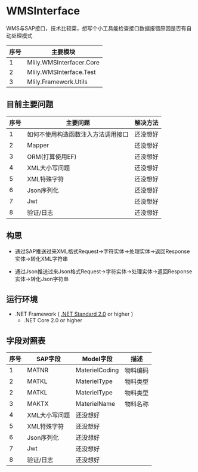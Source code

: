 # WMSInterface
WMS与SAP接口，技术比较菜，想写个小工具能检查接口数据报错原因是否有自动处理模式

|         序号        | 主要模块                  |
| ------------------- | --------------------------|
|    1                | Mlily.WMSInterfacer.Core  |
|    2                | Mlily.WMSInterface.Test   |
|    3                | Mlily.Framework.Utils     |

## 目前主要问题
|         序号  | 主要问题                               | 解决方法                 |
| ------------- | ---------------------------------------|--------------------------|
|    1          | 如何不使用构造函数注入方法调用接口     |还没想好                  |
|    2          | Mapper                                 |还没想好                  |
|    3          | ORM(打算使用EF)                        |还没想好                  |
|    4          | XML大小写问题                          |还没想好                  |
|    5          | XML特殊字符                            |还没想好                  |
|    6          | Json序列化                             |还没想好                  |
|    7          | Jwt                                    |还没想好                  |
|    8          | 验证/日志                              |还没想好                  |

## 构思

* 通过SAP推送过来XML格式Request->字符实体->处理实体->返回Response实体->转化XML字符串

* 通过Json推送过来Json格式Request->字符实体->处理实体->返回Response实体->转化Json字符串


## 运行环境
* .NET Framework ( [.NET Standard 2.0](https://docs.microsoft.com/en-us/dotnet/standard/net-standard) or higher ) 
  -  .NET Core 2.0 or higher



## 字段对照表

|         序号  | SAP字段                                | Model字段                 |描述                      |
| ------------- | ---------------------------------------|---------------------------|--------------------------|
|    1          | MATNR                                  |MaterielCoding             |物料编码                  |
|    2          | MATKL                                  |MaterielType               |物料类型                  |
|    2          | MATKL                                  |MaterielType               |物料类型                  |
|    3          | MAKTX                                  |MaterielName               |物料名称                  
|    4          | XML大小写问题                          |还没想好                   |
|    5          | XML特殊字符                            |还没想好                   |
|    6          | Json序列化                             |还没想好                   |
|    7          | Jwt                                    |还没想好                   |
|    8          | 验证/日志                              |还没想好                   |